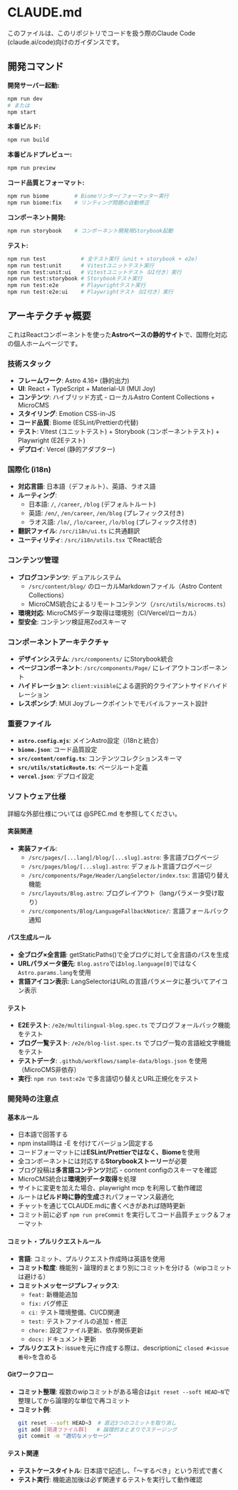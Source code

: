 # CLAUDE.md

このファイルは、このリポジトリでコードを扱う際のClaude Code (claude.ai/code)向けのガイダンスです。

## 開発コマンド

**開発サーバー起動:**
```bash
npm run dev
# または
npm start
```

**本番ビルド:**
```bash
npm run build
```

**本番ビルドプレビュー:**
```bash
npm run preview
```

**コード品質とフォーマット:**
```bash
npm run biome        # Biomeリンター/フォーマッター実行
npm run biome:fix    # リンティング問題の自動修正
```

**コンポーネント開発:**
```bash
npm run storybook    # コンポーネント開発用Storybook起動
```

**テスト:**
```bash
npm run test           # 全テスト実行（unit + storybook + e2e）
npm run test:unit      # Vitestユニットテスト実行
npm run test:unit:ui   # Vitestユニットテスト（UI付き）実行
npm run test:storybook # Storybookテスト実行
npm run test:e2e       # Playwrightテスト実行
npm run test:e2e:ui    # Playwrightテスト（UI付き）実行
```

## アーキテクチャ概要

これはReactコンポーネントを使った**Astroベースの静的サイト**で、国際化対応の個人ホームページです。

### 技術スタック
- **フレームワーク**: Astro 4.16+ (静的出力)
- **UI**: React + TypeScript + Material-UI (MUI Joy)
- **コンテンツ**: ハイブリッド方式 - ローカルAstro Content Collections + MicroCMS
- **スタイリング**: Emotion CSS-in-JS
- **コード品質**: Biome (ESLint/Prettierの代替)
- **テスト**: Vitest (ユニットテスト) + Storybook (コンポーネントテスト) + Playwright (E2Eテスト)
- **デプロイ**: Vercel (静的アダプター)

### 国際化 (i18n)
- **対応言語**: 日本語（デフォルト）、英語、ラオス語
- **ルーティング**: 
  - 日本語: `/`, `/career`, `/blog` (デフォルトルート)
  - 英語: `/en/`, `/en/career`, `/en/blog` (プレフィックス付き)
  - ラオス語: `/lo/`, `/lo/career`, `/lo/blog` (プレフィックス付き)
- **翻訳ファイル**: `/src/i18n/ui.ts` に共通翻訳
- **ユーティリティ**: `/src/i18n/utils.tsx` でReact統合

### コンテンツ管理
- **ブログコンテンツ**: デュアルシステム
  - `/src/content/blog/` のローカルMarkdownファイル（Astro Content Collections）
  - MicroCMS統合によるリモートコンテンツ（`/src/utils/microcms.ts`）
- **環境対応**: MicroCMSデータ取得は環境別（CI/Vercel/ローカル）
- **型安全**: コンテンツ検証用Zodスキーマ

### コンポーネントアーキテクチャ
- **デザインシステム**: `/src/components/` にStorybook統合
- **ページコンポーネント**: `/src/components/Page/` にレイアウトコンポーネント
- **ハイドレーション**: `client:visible`による選択的クライアントサイドハイドレーション
- **レスポンシブ**: MUI Joyブレークポイントでモバイルファースト設計

### 重要ファイル
- **`astro.config.mjs`**: メインAstro設定（i18nと統合）
- **`biome.json`**: コード品質設定
- **`src/content/config.ts`**: コンテンツコレクションスキーマ
- **`src/utils/staticRoute.ts`**: ページルート定義
- **`vercel.json`**: デプロイ設定

### ソフトウェア仕様

詳細な外部仕様については @SPEC.md を参照してください。

#### 実装関連
- **実装ファイル**: 
  - `/src/pages/[...lang]/blog/[...slug].astro`: 多言語ブログページ
  - `/src/pages/blog/[...slug].astro`: デフォルト言語ブログページ  
  - `/src/components/Page/Header/LangSelector/index.tsx`: 言語切り替え機能
  - `/src/layouts/Blog.astro`: ブログレイアウト（langパラメータ受け取り）
  - `/src/components/Blog/LanguageFallbackNotice/`: 言語フォールバック通知

#### パス生成ルール
- **全ブログ×全言語**: getStaticPaths()で全ブログに対して全言語のパスを生成
- **URLパラメータ優先**: `Blog.astro`では`blog.language[0]`ではなく`Astro.params.lang`を使用
- **言語アイコン表示**: LangSelectorはURLの言語パラメータに基づいてアイコン表示

#### テスト
- **E2Eテスト**: `/e2e/multilingual-blog.spec.ts` でブログフォールバック機能をテスト
- **ブログ一覧テスト**: `/e2e/blog-list.spec.ts` でブログ一覧の言語絵文字機能をテスト
- **テストデータ**: `.github/workflows/sample-data/blogs.json` を使用（MicroCMS非依存）
- **実行**: `npm run test:e2e` で多言語切り替えとURL正規化をテスト

### 開発時の注意点

#### 基本ルール
- 日本語で回答する
- npm install時は -E を付けてバージョン固定する
- コードフォーマットには**ESLint/Prettierではなく、Biome**を使用
- 全コンポーネントには対応する**Storybookストーリー**が必要
- ブログ投稿は**多言語コンテンツ**対応 - content configのスキーマを確認
- MicroCMS統合は**環境別データ取得**を処理
- サイトに変更を加えた場合、playwright mcp を利用して動作確認
- ルートは**ビルド時に静的生成**されパフォーマンス最適化
- チャットを通じてCLAUDE.mdに書くべきがあれば随時更新
- コミット前に必ず `npm run preCommit` を実行してコード品質チェック＆フォーマット

#### コミット・プルリクエストルール
- **言語**: コミット、プルリクエスト作成時は英語を使用
- **コミット粒度**: 機能別・論理的まとまり別にコミットを分ける（wipコミットは避ける）
- **コミットメッセージプレフィックス**:
  - `feat:` 新機能追加
  - `fix:` バグ修正
  - `ci:` テスト環境整備、CI/CD関連
  - `test:` テストファイルの追加・修正
  - `chore:` 設定ファイル更新、依存関係更新
  - `docs:` ドキュメント更新
- **プルリクエスト**: issueを元に作成する際は、descriptionに `closed #<issue番号>`を含める

#### Gitワークフロー
- **コミット整理**: 複数のwipコミットがある場合は`git reset --soft HEAD~N`で整理してから論理的な単位で再コミット
- **コミット例**:
  ```bash
  git reset --soft HEAD~3  # 直近3つのコミットを取り消し
  git add [関連ファイル群]   # 論理的まとまりでステージング
  git commit -m "適切なメッセージ"
  ```

#### テスト関連
- **テストケースタイトル**: 日本語で記述し、「〜するべき」という形式で書く
- **テスト実行**: 機能追加後は必ず関連するテストを実行して動作確認
